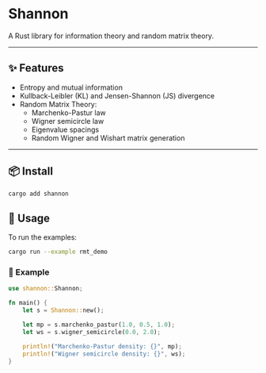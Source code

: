 # Shannon

A Rust library for information theory and random matrix theory.

---

## ✨ Features

- Entropy and mutual information
- Kullback-Leibler (KL) and Jensen-Shannon (JS) divergence
- Random Matrix Theory:
  - Marchenko-Pastur law
  - Wigner semicircle law
  - Eigenvalue spacings
  - Random Wigner and Wishart matrix generation

---

## 📦 Install

```bash
cargo add shannon
```

## 📖 Usage

To run the examples:

```bash
cargo run --example rmt_demo
```

### 📜 Example

```rust
use shannon::Shannon;

fn main() {
    let s = Shannon::new();

    let mp = s.marchenko_pastur(1.0, 0.5, 1.0);
    let ws = s.wigner_semicircle(0.0, 2.0);

    println!("Marchenko-Pastur density: {}", mp);
    println!("Wigner semicircle density: {}", ws);
}
```
